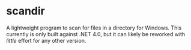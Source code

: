 scandir
=======

A lightweight program to scan for files in a directory for Windows.
This currently is only built against .NET 4.0, but it can likely be reworked with _little_ effort for any other version.
